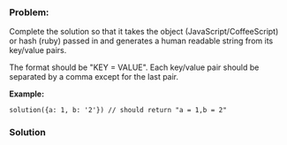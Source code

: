 ### Problem:
<p>Complete the solution so that it takes the object (JavaScript/CoffeeScript) or hash (ruby) passed in and generates a human readable string from its key/value pairs. </p>
<p>The format should be &quot;KEY = VALUE&quot;. Each key/value pair should be separated by a comma except for the last pair.</p>
<p><strong>Example:</strong></p>
<pre><code class="language-javascript">solution({<span class="hljs-attr">a</span>: <span class="hljs-number">1</span>, <span class="hljs-attr">b</span>: <span class="hljs-string">&apos;2&apos;</span>}) <span class="hljs-comment">// should return &quot;a = 1,b = 2&quot;</span></code></pre>
<pre style="display: none;"><code class="language-coffeescript">solution({a: <span class="hljs-number">1</span>, b: <span class="hljs-string">&apos;2&apos;</span>}) <span class="hljs-comment"># should return &quot;a = 1,b = 2&quot;</span></code></pre>
<pre style="display: none;"><code class="language-ruby">solution({<span class="hljs-string">&quot;a&quot;</span> =&gt; <span class="hljs-number">1</span>, <span class="hljs-string">&quot;b&quot;</span> =&gt; <span class="hljs-string">&apos;2&apos;</span>}) <span class="hljs-comment"># should return &quot;a = 1,b = 2&quot;</span></code></pre>
<pre style="display: none;"><code class="language-csharp">Kata.StringifyDict(<span class="hljs-keyword">new</span> Dictionary&lt;<span class="hljs-keyword">char</span>, <span class="hljs-keyword">int</span>&gt; {{<span class="hljs-string">&apos;a&apos;</span>, <span class="hljs-number">1</span>}, {<span class="hljs-string">&apos;b&apos;</span>, <span class="hljs-number">2</span>}}) =&gt; <span class="hljs-string">&quot;a = 1,b = 2&quot;</span>;</code></pre>
<pre style="display: none;"><code class="language-fsharp"><span class="hljs-keyword">let</span> dict = [
    <span class="hljs-symbol">&apos;a</span>&apos;,<span class="hljs-number">1</span>
] |&gt; dict
<span class="hljs-keyword">let</span> dictionary = <span class="hljs-keyword">new</span> Dictionary&lt;char,int&gt;(dict)
solution dictionary == <span class="hljs-string">&quot;a = 1&quot;</span></code></pre>
<pre style="display: none;"><code class="language-python">solution({<span class="hljs-string">&quot;a&quot;</span>: <span class="hljs-number">1</span>, <span class="hljs-string">&quot;b&quot;</span>: <span class="hljs-string">&apos;2&apos;</span>}) <span class="hljs-comment"># should return &quot;a = 1,b = 2&quot;</span></code></pre>

### Solution